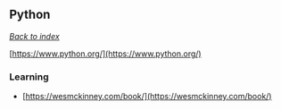 ## Python

*[Back to index](https://alexis-ribal.github.io/alexis/)*

[https://www.python.org/](https://www.python.org/)

### Learning

- [https://wesmckinney.com/book/](https://wesmckinney.com/book/)




